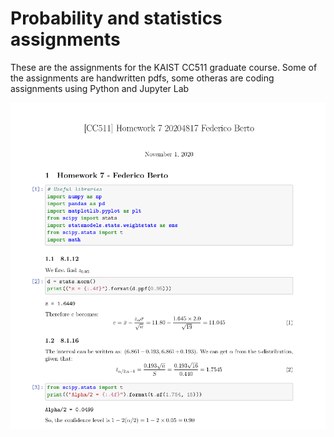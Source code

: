 # Probability and statistics assignments

These are the assignments for the KAIST CC511 graduate course.
Some of the assignments are handwritten pdfs, some otheras are coding assignments using Python and Jupyter Lab

<img align="center" src="https://github.com/Juju-botu/probability-statistics-assignments/blob/main/imgs/screenshot.png">
